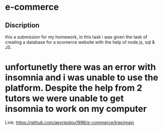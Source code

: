 # e-commerce

## Discription 

this a submission for my homework, in this task i was given the task of creating a database for a ecomerce website with the help of node.js, sql & JS.

# unfortunetly there was an error with insomnia and i was unable to use the platform. Despite the help from 2 tutors we were unable to get insomnia to work on my computer

Link: https://github.com/aevripidou1996/e-commerce/tree/main
